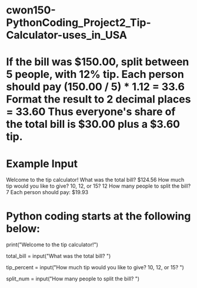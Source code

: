 # cwon150-PythonCoding_Project2_Tip-Calculator-uses_in_USA
# If the bill was $150.00, split between 5 people, with 12% tip.  Each person should pay (150.00 / 5) * 1.12 = 33.6  Format the result to 2 decimal places = 33.60  Thus everyone's share of the total bill is $30.00 plus a $3.60 tip.

# Example Input

Welcome to the tip calculator!
What was the total bill? $124.56
How much tip would you like to give? 10, 12, or 15? 12
How many people to split the bill? 7
Each person should pay: $19.93

# Python coding starts at the following below:

print("Welcome to the tip calculator!")

total_bill = input("What was the total bill? ")

tip_percent = input("How much tip would you like to give? 10, 12, or 15? ")

split_num = input("How many people to split the bill? ")



